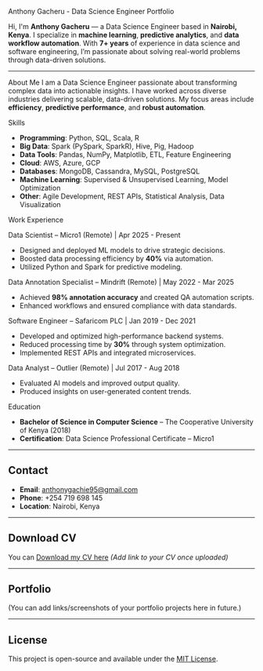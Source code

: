  Anthony Gacheru - Data Science Engineer Portfolio

Hi, I'm **Anthony Gacheru** — a Data Science Engineer based in **Nairobi, Kenya**. I specialize in **machine learning**, **predictive analytics**, and **data workflow automation**. With **7+ years** of experience in data science and software engineering, I’m passionate about solving real-world problems through data-driven solutions.

---

 About Me
I am a Data Science Engineer passionate about transforming complex data into actionable insights. I have worked across diverse industries delivering scalable, data-driven solutions. My focus areas include **efficiency**, **predictive performance**, and **robust automation**.



Skills

- **Programming**: Python, SQL, Scala, R
- **Big Data**: Spark (PySpark, SparkR), Hive, Pig, Hadoop
- **Data Tools**: Pandas, NumPy, Matplotlib, ETL, Feature Engineering
- **Cloud**: AWS, Azure, GCP
- **Databases**: MongoDB, Cassandra, MySQL, PostgreSQL
- **Machine Learning**: Supervised & Unsupervised Learning, Model Optimization
- **Other**: Agile Development, REST APIs, Statistical Analysis, Data Visualization



Work Experience

Data Scientist – Micro1 (Remote) | Apr 2025 - Present
- Designed and deployed ML models to drive strategic decisions.
- Boosted data processing efficiency by **40%** via automation.
- Utilized Python and Spark for predictive modeling.

 Data Annotation Specialist – Mindrift (Remote) | May 2022 - Mar 2025
- Achieved **98% annotation accuracy** and created QA automation scripts.
- Enhanced workflows and ensured compliance with data standards.

Software Engineer – Safaricom PLC | Jan 2019 - Dec 2021
- Developed and optimized high-performance backend systems.
- Reduced processing time by **30%** through system optimization.
- Implemented REST APIs and integrated microservices.

 Data Analyst – Outlier (Remote) | Jul 2017 - Aug 2018
- Evaluated AI models and improved output quality.
- Produced insights on user-generated content trends.


Education
- **Bachelor of Science in Computer Science** – The Cooperative University of Kenya (2018)
- **Certification**: Data Science Professional Certificate – Micro1

---

## Contact
- **Email**: anthonygachie95@gmail.com
- **Phone**: +254 719 698 145
- **Location**: Nairobi, Kenya

---

## Download CV
You can [Download my CV here](#) _(Add link to your CV once uploaded)_

---

## Portfolio
(You can add links/screenshots of your portfolio projects here in future.)

---

## License
This project is open-source and available under the [MIT License](LICENSE).
